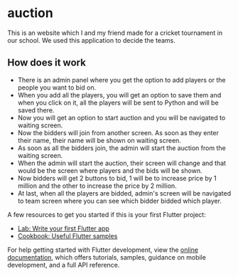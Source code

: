 # auction

This is an website which I and my friend made for a cricket tournament in our school. We used this application to decide the teams.

## How does it work

- There is an admin panel where you get the option to add players or the people you want to bid on.
- When you add all the players, you will get an option to save them and when you click on it, all the players will be sent to Python and will be saved there.
- Now you will get an option to start auction and you will be navigated to waiting screen.
- Now the bidders will join from another screen. As soon as they enter their name, their name will be shown on waiting screen.
- As soon as all the bidders join, the admin will start the auction from the waiting screen.
- When the admin will start the auction, their screen will change and that would be the screen where players and the bids will be shown.
- Now bidders will get 2 buttons to bid, 1 will be to increase price by 1 million and the other to increase the price by 2 million.
- At last, when all the players are bidded, admin's screen will be navigated to team screen where you can see which bidder bidded which player.

A few resources to get you started if this is your first Flutter project:

- [Lab: Write your first Flutter app](https://docs.flutter.dev/get-started/codelab)
- [Cookbook: Useful Flutter samples](https://docs.flutter.dev/cookbook)

For help getting started with Flutter development, view the
[online documentation](https://docs.flutter.dev/), which offers tutorials,
samples, guidance on mobile development, and a full API reference.

